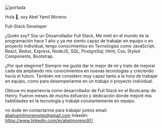 ![portada](https://user-images.githubusercontent.com/113840807/218283385-208db2a5-6f7c-4ae8-8687-a3a949033d8e.jpg)

Hola 👋, soy Abel Yamil Moreno

Full-Stack Developer

¿Quién soy?
Soy un Desarrollador Full Stack, Me metí en el mundo de la programación hace 1 año  y ya me siento capaz de trabajar en equipo o en proyecto individual, tengo conocimientos en Tecnologías como JavaScript, React, Redux, Express, NodeJS, SQL, PostgreSql, Html, Css, Styled Components, Bootstrap.


¿Por qué elegirme?
Siempre me gusta dar lo mejor de mí y trato de mejorar cada día ampliando mis conocimientos en nuevas tecnologías y creciendo hacia el futuro. También me considero muy capaz tanto a la hora de trabajar en equipo, como para desempeñarme en un trabajo o proyecto individual.

Obtuve mi experiencia como desarrollador de Full Stack en el Bootcamp de Henry. Fueron meses de mucho esfuerzo y dedicación donde mejoré mis habilidades en la tecnología y trabajé constantemente en equipo.

no dude en contactarme para trabajar juntos 
email: abelyamilmorenomp@gmail.com
linkedin: https://www.linkedin.com/in/abelmoreno97/
